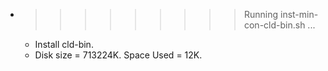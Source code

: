 * >>>>>>>>> Running inst-min-con-cld-bin.sh ...
  * Install cld-bin.
  * Disk size = 713224K. Space Used = 12K.

